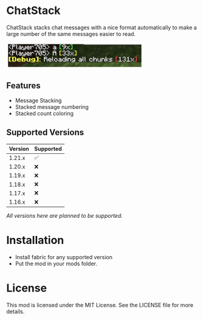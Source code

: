 # ChatStack
ChatStack stacks chat messages with a nice format automatically to make a large number of the same messages easier to read.

![Image](git/my_image_very_cool_btw.png)

## Features
- Message Stacking
- Stacked message numbering
- Stacked count coloring

## Supported Versions
| Version | Supported |
|---------|-----------|
| 1.21.x  | ✅         |
| 1.20.x  | ❌         |
| 1.19.x  | ❌         |
| 1.18.x  | ❌         |
| 1.17.x  | ❌         |
| 1.16.x  | ❌         |

*All versions here are planned to be supported.*

# Installation
- Install fabric for any supported version
- Put the mod in your mods folder.

# License
This mod is licensed under the MIT License. See the LICENSE file for more details.